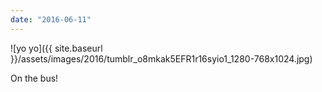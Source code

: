 ```yaml
---
date: "2016-06-11"
---
```


![yo yo]({{ site.baseurl }}/assets/images/2016/tumblr_o8mkak5EFR1r16syio1_1280-768x1024.jpg)

On the bus!
